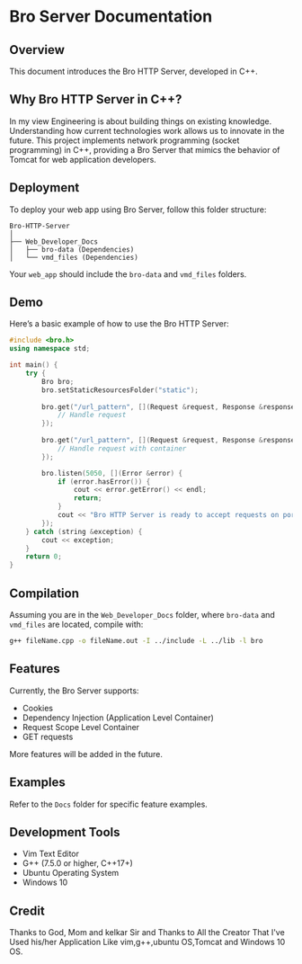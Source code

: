 # Bro Server Documentation

## Overview
This document introduces the Bro HTTP Server, developed in C++.

## Why Bro HTTP Server in C++?
In my view Engineering is about building things on existing knowledge. Understanding how current technologies work allows us to innovate in the future. This project implements network programming (socket programming) in C++, providing a Bro Server that mimics the behavior of Tomcat for web application developers.

## Deployment
To deploy your web app using Bro Server, follow this folder structure:

```
Bro-HTTP-Server
│
├── Web_Developer_Docs
│   ├── bro-data (Dependencies)
│   └── vmd_files (Dependencies)
```

Your `web_app` should include the `bro-data` and `vmd_files` folders.

## Demo

Here’s a basic example of how to use the Bro HTTP Server:

```cpp
#include <bro.h>
using namespace std;

int main() {
    try {
        Bro bro;
        bro.setStaticResourcesFolder("static");
        
        bro.get("/url_pattern", [](Request &request, Response &response) {
            // Handle request
        });
        
        bro.get("/url_pattern", [](Request &request, Response &response, ApplicationLevelContainer &container) {
            // Handle request with container
        });

        bro.listen(5050, [](Error &error) {
            if (error.hasError()) {
                cout << error.getError() << endl;
                return;
            }
            cout << "Bro HTTP Server is ready to accept requests on port 5050" << endl;
        });
    } catch (string &exception) {
        cout << exception;
    }
    return 0;
}
```

## Compilation

Assuming you are in the `Web_Developer_Docs` folder, where `bro-data` and `vmd_files` are located, compile with:

```bash
g++ fileName.cpp -o fileName.out -I ../include -L ../lib -l bro
```

## Features

Currently, the Bro Server supports:
- Cookies
- Dependency Injection (Application Level Container)
- Request Scope Level Container
- GET requests

More features will be added in the future.

## Examples

Refer to the `Docs` folder for specific feature examples.

## Development Tools

- Vim Text Editor
- G++ (7.5.0 or higher, C++17+)
- Ubuntu Operating System
- Windows 10

## Credit

Thanks to God, Mom and kelkar Sir and Thanks to All the Creator That I've Used his/her Application Like vim,g++,ubuntu OS,Tomcat and Windows 10 OS.
